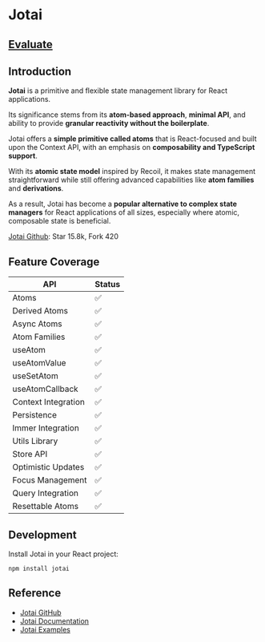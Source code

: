 # Jotai

## [Evaluate](../readme.md)

## Introduction

**Jotai** is a primitive and flexible state management library for React applications.

Its significance stems from its **atom-based approach**, **minimal API**, and ability to provide **granular reactivity without the boilerplate**.

Jotai offers a **simple primitive called atoms** that is React-focused and built upon the Context API, with an emphasis on **composability and TypeScript support**.

With its **atomic state model** inspired by Recoil, it makes state management straightforward while still offering advanced capabilities like **atom families** and **derivations**.

As a result, Jotai has become a **popular alternative to complex state managers** for React applications of all sizes, especially where atomic, composable state is beneficial.

[Jotai Github](https://github.com/pmndrs/jotai): Star 15.8k, Fork 420

## Feature Coverage

| API                 | Status |
| ------------------- | ------ |
| Atoms               | ✅     |
| Derived Atoms       | ✅     |
| Async Atoms         | ✅     |
| Atom Families       | ✅     |
| useAtom             | ✅     |
| useAtomValue        | ✅     |
| useSetAtom          | ✅     |
| useAtomCallback     | ✅     |
| Context Integration | ✅     |
| Persistence         | ✅     |
| Immer Integration   | ✅     |
| Utils Library       | ✅     |
| Store API           | ✅     |
| Optimistic Updates  | ✅     |
| Focus Management    | ✅     |
| Query Integration   | ✅     |
| Resettable Atoms    | ✅     |

## Development

Install Jotai in your React project:

```
npm install jotai
```

## Reference

- [Jotai GitHub](https://github.com/pmndrs/jotai)
- [Jotai Documentation](https://jotai.org/)
- [Jotai Examples](https://github.com/pmndrs/jotai/tree/main/examples)

